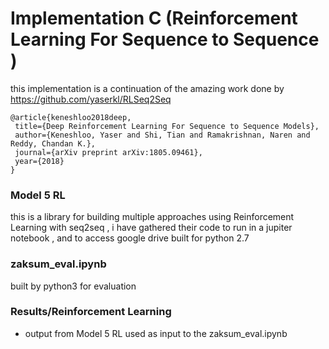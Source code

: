 # Implementation C (Reinforcement Learning For Sequence to Sequence )

this implementation is a continuation of the amazing work done by
https://github.com/yaserkl/RLSeq2Seq

```
@article{keneshloo2018deep,
 title={Deep Reinforcement Learning For Sequence to Sequence Models},
 author={Keneshloo, Yaser and Shi, Tian and Ramakrishnan, Naren and Reddy, Chandan K.},
 journal={arXiv preprint arXiv:1805.09461},
 year={2018}
}
```


### Model 5 RL
this is a library for building multiple approaches using Reinforcement Learning with seq2seq , i have gathered their code to run in a jupiter notebook , and to access google drive 
built for python 2.7

### zaksum_eval.ipynb
built by python3 for evaluation

### Results/Reinforcement Learning
- output from Model 5 RL used as input to the zaksum_eval.ipynb


